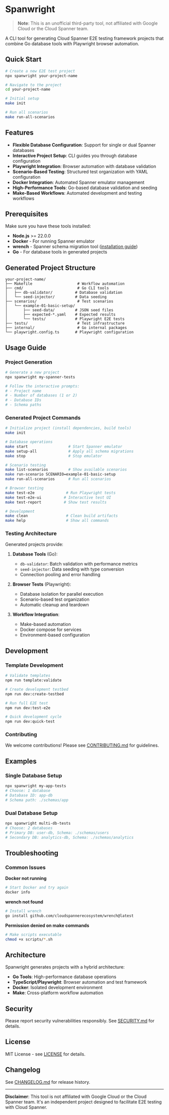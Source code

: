 # Spanwright

> **Note**: This is an unofficial third-party tool, not affiliated with Google Cloud or the Cloud Spanner team.

A CLI tool for generating Cloud Spanner E2E testing framework projects that combine Go database tools with Playwright browser automation.

## Quick Start

```bash
# Create a new E2E test project
npx spanwright your-project-name

# Navigate to the project
cd your-project-name

# Initial setup
make init

# Run all scenarios
make run-all-scenarios
```

## Features

- **Flexible Database Configuration**: Support for single or dual Spanner databases
- **Interactive Project Setup**: CLI guides you through database configuration
- **Playwright Integration**: Browser automation with database validation
- **Scenario-Based Testing**: Structured test organization with YAML configuration
- **Docker Integration**: Automated Spanner emulator management
- **High-Performance Tools**: Go-based database validation and seeding
- **Make-Based Workflows**: Automated development and testing workflows

## Prerequisites

Make sure you have these tools installed:

- **Node.js** >= 22.0.0
- **Docker** - For running Spanner emulator
- **wrench** - Spanner schema migration tool ([installation guide](https://github.com/cloudspannerecosystem/wrench))
- **Go** - For database tools in generated projects

## Generated Project Structure

```
your-project-name/
├── Makefile                    # Workflow automation
├── cmd/                        # Go CLI tools
│   ├── db-validator/          # Database validation
│   └── seed-injector/         # Data seeding
├── scenarios/                  # Test scenarios
│   └── example-01-basic-setup/
│       ├── seed-data/         # JSON seed files
│       ├── expected-*.yaml    # Expected results
│       └── tests/             # Playwright E2E tests
├── tests/                      # Test infrastructure
├── internal/                   # Go internal packages
└── playwright.config.ts       # Playwright configuration
```

## Usage Guide

### Project Generation

```bash
# Generate a new project
npx spanwright my-spanner-tests

# Follow the interactive prompts:
# - Project name
# - Number of databases (1 or 2)
# - Database IDs
# - Schema paths
```

### Generated Project Commands

```bash
# Initialize project (install dependencies, build tools)
make init

# Database operations
make start                  # Start Spanner emulator
make setup-all              # Apply all schema migrations
make stop                   # Stop emulator

# Scenario testing
make list-scenarios         # Show available scenarios
make run-scenario SCENARIO=example-01-basic-setup
make run-all-scenarios      # Run all scenarios

# Browser testing
make test-e2e              # Run Playwright tests
make test-e2e-ui          # Interactive test UI
make test-report          # Show test results

# Development
make clean                 # Clean build artifacts
make help                  # Show all commands
```

### Testing Architecture

Generated projects provide:

1. **Database Tools** (Go):
   - `db-validator`: Batch validation with performance metrics
   - `seed-injector`: Data seeding with type conversion
   - Connection pooling and error handling

2. **Browser Tests** (Playwright):
   - Database isolation for parallel execution
   - Scenario-based test organization
   - Automatic cleanup and teardown

3. **Workflow Integration**:
   - Make-based automation
   - Docker compose for services
   - Environment-based configuration

## Development

### Template Development

```bash
# Validate templates
npm run template:validate

# Create development testbed
npm run dev:create-testbed

# Run full E2E test
npm run dev:test-e2e

# Quick development cycle
npm run dev:quick-test
```

### Contributing

We welcome contributions! Please see [CONTRIBUTING.md](CONTRIBUTING.md) for guidelines.

## Examples

### Single Database Setup
```bash
npx spanwright my-app-tests
# Choose: 1 database
# Database ID: app-db
# Schema path: ./schemas/app
```

### Dual Database Setup
```bash
npx spanwright multi-db-tests
# Choose: 2 databases
# Primary DB: user-db, Schema: ./schemas/users
# Secondary DB: analytics-db, Schema: ./schemas/analytics
```

## Troubleshooting

### Common Issues

**Docker not running**
```bash
# Start Docker and try again
docker info
```

**wrench not found**
```bash
# Install wrench
go install github.com/cloudspannerecosystem/wrench@latest
```

**Permission denied on make commands**
```bash
# Make scripts executable
chmod +x scripts/*.sh
```

## Architecture

Spanwright generates projects with a hybrid architecture:

- **Go Tools**: High-performance database operations
- **TypeScript/Playwright**: Browser automation and test framework
- **Docker**: Isolated development environment
- **Make**: Cross-platform workflow automation

## Security

Please report security vulnerabilities responsibly. See [SECURITY.md](SECURITY.md) for details.

## License

MIT License - see [LICENSE](LICENSE) for details.

## Changelog

See [CHANGELOG.md](CHANGELOG.md) for release history.

---

**Disclaimer**: This tool is not affiliated with Google Cloud or the Cloud Spanner team. It's an independent project designed to facilitate E2E testing with Cloud Spanner.